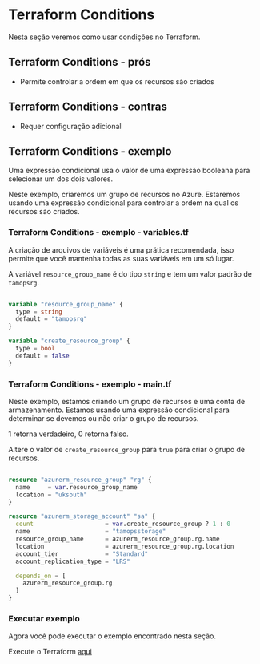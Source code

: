 # Terraform Conditions 

Nesta seção veremos como usar condições no Terraform.

## Terraform Conditions - prós

- Permite controlar a ordem em que os recursos são criados

## Terraform Conditions - contras

- Requer configuração adicional

## Terraform Conditions - exemplo

Uma expressão condicional usa o valor de uma expressão booleana para selecionar um dos dois valores.

Neste exemplo, criaremos um grupo de recursos no Azure. Estaremos usando uma expressão condicional para controlar a ordem na qual os recursos são criados.

### Terraform Conditions - exemplo - variables.tf

A criação de arquivos de variáveis ​​é uma prática recomendada, isso permite que você mantenha todas as suas variáveis ​​em um só lugar.

A variável `resource_group_name` é do tipo `string` e tem um valor padrão de `tamopsrg`.

```terraform

variable "resource_group_name" {
  type = string
  default = "tamopsrg"
}

variable "create_resource_group" {
  type = bool
  default = false
}

```


### Terraform Conditions - exemplo - main.tf

Neste exemplo, estamos criando um grupo de recursos e uma conta de armazenamento. Estamos usando uma expressão condicional para determinar se devemos ou não criar o grupo de recursos.

1 retorna verdadeiro, 0 retorna falso.

Altere o valor de `create_resource_group` para `true` para criar o grupo de recursos.

```terraform

resource "azurerm_resource_group" "rg" {
  name     = var.resource_group_name
  location = "uksouth"
}

resource "azurerm_storage_account" "sa" {
  count                    = var.create_resource_group ? 1 : 0
  name                     = "tamopsstorage"
  resource_group_name      = azurerm_resource_group.rg.name
  location                 = azurerm_resource_group.rg.location
  account_tier             = "Standard"
  account_replication_type = "LRS"

  depends_on = [
    azurerm_resource_group.rg
  ]
}

```

### Executar exemplo

Agora você pode executar o exemplo encontrado nesta seção.

Execute o Terraform [aqui](https://github.com/thiago88sp/terraform-treinamento/tree/master/4-terraform-advanced/4-conditional-expressions/terraform)